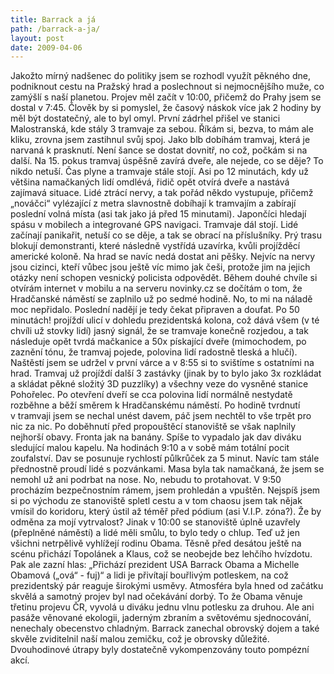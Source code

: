 ```yaml
---
title: Barrack a já
path: /barrack-a-ja/
layout: post
date: 2009-04-06
---
```


Jakožto mírný nadšenec do politiky jsem se rozhodl využít pěkného dne, podniknout cestu na Pražský hrad a poslechnout si nejmocnějšího muže, co zamýšlí s naší planetou. Projev měl začít v 10:00, přičemž do Prahy jsem se dostal v 7:45. Člověk by si pomyslel, že časový náskok více jak 2 hodiny by měl být dostatečný, ale to byl omyl. První zádrhel přišel ve stanici Malostranská, kde stály 3 tramvaje za sebou. Říkám si, bezva, to mám ale kliku, zrovna jsem zastihnul svůj spoj. Jako blb dobíhám tramvaj, která je narvaná k prasknutí. Není šance se dostat dovnitř, no což, počkám si na další. Na 15. pokus tramvaj úspěšně zavírá dveře, ale nejede, co se děje? To nikdo netuší. Čas plyne a tramvaje stále stojí. Asi po 12 minutách, kdy už většina namačkaných lidí omdlévá, řidič opět otvírá dveře a nastává zajímavá situace. Lidé ztrácí nervy, a tak pořád někdo vystupuje, přičemž „nováčci“ vylézající z metra slavnostně dobíhají k tramvajím a zabírají poslední volná místa (asi tak jako já před 15 minutami). Japončíci hledají spásu v mobilech a integrované GPS navigaci. Tramvaje dál stojí. Lidé začínají panikařit, netuší co se děje, a tak se obrací na příslušníky. Prý trasu blokují demonstranti, které následně vystřídá uzavírka, kvůli projížděcí americké koloně. Na hrad se navíc nedá dostat ani pěšky. Nejvíc na nervy jsou cizinci, kteří vůbec jsou ještě víc mimo jak češi, protože jim na jejich otázky není schopen vesnický policista odpovědět. Během douhé chvíle si otvírám internet v mobilu a na serveru novinky.cz se dočítám o tom, že Hradčanské náměstí se zaplnilo už po sedmé hodině. No, to mi na náladě moc nepřidalo. Poslední nadějí je tedy čekat připraven a doufat. Po 50 minutách! projíždí ulicí v dohledu prezidentská kolona, což dává všem (v té chvíli už stovky lidí) jasný signál, že se tramvaje konečně rozjedou, a tak následuje opět tvrdá mačkanice a 50x pískající dveře (mimochodem, po zaznění tónu, že tramvaj pojede, polovina lidí radostně tleská a hlučí). Naštěstí jsem se udržel v první várce a v 8:55 si to svištíme s ostatními na hrad. Tramvaj už projíždí další 3 zastávky (jinak by to bylo jako 3x rozkládat a skládat pěkné složitý 3D puzzlíky) a všechny veze do vysněné stanice Pohořelec. Po otevření dveří se cca polovina lidí normálně nestydatě rozběhne a běží směrem k Hradčanskému náměstí. Po hodině tvrdnutí v tramvaji jsem se nechal unést davem, páč jsem nechtěl to vše trpět pro nic za nic. Po doběhnutí před propouštěcí stanoviště se však naplnily nejhorší obavy. Fronta jak na banány. Spíše to vypadalo jak dav diváku sledující malou kapelu. Na hodinách 9:10 a v sobě mám totální pocit zoufalství. Dav se posunuje rychlostí půlkrůček za 5 minut. Navíc tam stále přednostně proudí lidé s pozvánkami. Masa byla tak namačkaná, že jsem se nemohl už ani podrbat na nose. No, nebudu to protahovat. V 9:50 procházím bezpečnostním rámem, jsem prohledán a vpuštěn. Nejspíš jsem si po východu ze stanoviště spletl cestu a v tom chaosu jsem tak nějak vmísil do koridoru, který ústil až téměř před pódium (asi V.I.P. zóna?). Že by odměna za mojí vytrvalost? Jinak v 10:00 se stanoviště úplně uzavřely (přeplněné náměstí) a lidé měli smůlu, to bylo tedy o chlup. Teď už jen všichni netrpělivě vyhlížejí rodinu Obama. Těsně před desátou ještě na scénu přichází Topolánek a Klaus, což se neobejde bez lehčího hvízdotu. Pak ale zazní hlas: „Přichází prezident USA Barrack Obama a Michelle Obamová („ová“ - fuj)“ a lidi je přivítají bouřlivým potleskem, na což prezidentský pár reaguje širokými usměvy. Atmosféra byla hned od začátku skvělá a samotný projev byl nad očekávání dorbý. To že Obama věnuje třetinu projevu ČR, vyvolá u diváku jednu vlnu potlesku za druhou. Ale ani pasáže věnované ekologii, jaderným zbraním a světovému sjednocování, nenechaly obecenstvo chladným. Barrack zanechal obrovský dojem a také skvěle zviditelnil naší malou zemičku, což je obrovsky důležité. Dvouhodinové útrapy byly dostatečně vykompenzovány touto pompézní akcí.